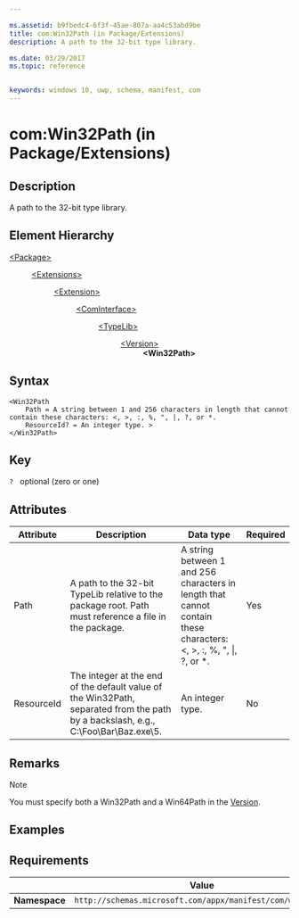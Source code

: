 ```yaml
---

ms.assetid: b9fbedc4-6f3f-45ae-807a-aa4c53abd9be
title: com:Win32Path (in Package/Extensions)
description: A path to the 32-bit type library.

ms.date: 03/29/2017
ms.topic: reference


keywords: windows 10, uwp, schema, manifest, com
---
```



# com:Win32Path (in Package/Extensions)

## Description
A path to the 32-bit type library. 

## Element Hierarchy
<dl>
<dt><a href="element-package.md">&lt;Package&gt;</a></dt>
<dd>
<dl>
<dt><a href="element-extensions.md">&lt;Extensions&gt;</a></dt>
<dd>
<dl>
<dt><a href="element-extension.md">&lt;Extension&gt;</a></dt>
<dd>
<dl>
<dt><a href="element-com-package-cominterface.md">&lt;ComInterface&gt;</a></dt>
<dd>
<dl>
<dt><a href="element-com-package-typelib.md">&lt;TypeLib&gt;</a></dt>
<dd>
<dl>
<dt><a href="element-com-package-version.md">&lt;Version&gt;</a></dt>
<dd><b>&lt;Win32Path&gt;</b></dd>
</dl>
</dd>
</dl>
</dd>
</dl>
</dd>
</dl>
</dd>
</dl>
</dd>
</dl>



## Syntax
```syntax
<Win32Path
    Path = A string between 1 and 256 characters in length that cannot contain these characters: <, >, :, %, ", |, ?, or *.
    ResourceId? = An integer type. >
</Win32Path>
```

## Key
`?`    optional (zero or one) 

## Attributes

| Attribute | Description | Data type | Required |
|-----------|-------------|-----------|----------|
| Path | A path to the 32-bit TypeLib relative to the package root. Path must reference a file in the package. | A string between 1 and 256 characters in length that cannot contain these characters: <, >, :, %, ", &#124;, ?, or *. | Yes |
| ResourceId | The integer at the end of the default value of the Win32Path, separated from the path by a backslash, e.g., C:\Foo\Bar\Baz.exe\5. | An integer type. | No |

## Remarks
> [!NOTE]  
> You must specify both a Win32Path and a Win64Path in the [Version](element-com-package-version.md).

## Examples

## Requirements
|               |    Value                                                         |
|---------------|-------------------------------------------------------------|
| **Namespace** | `http://schemas.microsoft.com/appx/manifest/com/windows10` |
